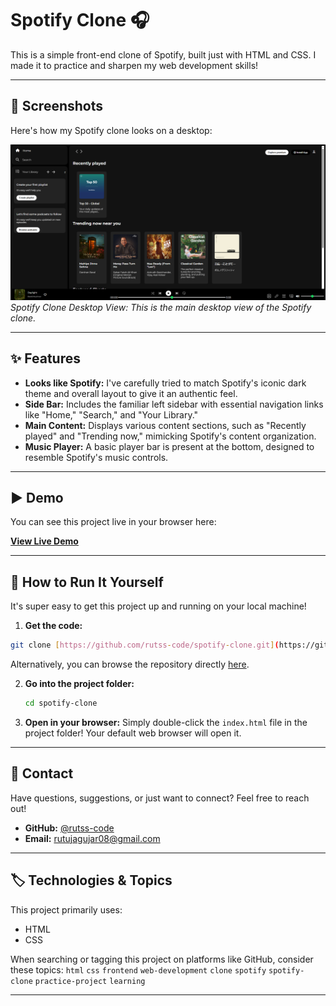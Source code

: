 # Spotify Clone 🎧

This is a simple front-end clone of Spotify, built just with HTML and CSS. I made it to practice and sharpen my web development skills!

---

## 📸 Screenshots

Here's how my Spotify clone looks on a desktop:

![Spotify Clone Desktop View](screenshot.png)
_Spotify Clone Desktop View: This is the main desktop view of the Spotify clone._

---

## ✨ Features

- **Looks like Spotify:** I've carefully tried to match Spotify's iconic dark theme and overall layout to give it an authentic feel.
- **Side Bar:** Includes the familiar left sidebar with essential navigation links like "Home," "Search," and "Your Library."
- **Main Content:** Displays various content sections, such as "Recently played" and "Trending now," mimicking Spotify's content organization.
- **Music Player:** A basic player bar is present at the bottom, designed to resemble Spotify's music controls.

---

## ▶️ Demo

You can see this project live in your browser here:

[**View Live Demo**](https://rutss-code.github.io/spotify-clone/)

---

## 🚀 How to Run It Yourself

It's super easy to get this project up and running on your local machine!

1.  **Get the code:**

```bash
git clone [https://github.com/rutss-code/spotify-clone.git](https://github.com/rutss-code/spotify-clone.git)
```

Alternatively, you can browse the repository directly [here](https://github.com/rutss-code/spotify-clone).

2.  **Go into the project folder:**

    ```bash
    cd spotify-clone
    ```

3.  **Open in your browser:**
    Simply double-click the `index.html` file in the project folder! Your default web browser will open it.

---

## 👋 Contact

Have questions, suggestions, or just want to connect? Feel free to reach out!

- **GitHub:** [@rutss-code](https://github.com/rutss-code)
- **Email:** rutujagujar08@gmail.com

---

## 🏷️ Technologies & Topics

This project primarily uses:

- HTML
- CSS

When searching or tagging this project on platforms like GitHub, consider these topics:
`html` `css` `frontend` `web-development` `clone` `spotify` `spotify-clone` `practice-project` `learning`

---
